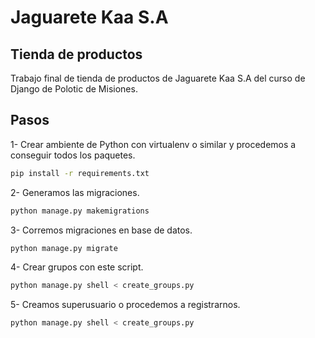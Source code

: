 # Jaguarete Kaa S.A
## Tienda de productos

Trabajo final de tienda de productos de Jaguarete Kaa S.A del curso de Django de Polotic de Misiones.

## Pasos

1- Crear ambiente de Python con virtualenv o similar y procedemos a conseguir todos los paquetes.
```sh
pip install -r requirements.txt
```
2- Generamos las migraciones.
```sh
python manage.py makemigrations
```
3- Corremos migraciones en base de datos.
```sh
python manage.py migrate
```
4- Crear grupos con este script.
```sh
python manage.py shell < create_groups.py
```
5- Creamos superusuario o procedemos a registrarnos.
```sh
python manage.py shell < create_groups.py
```
